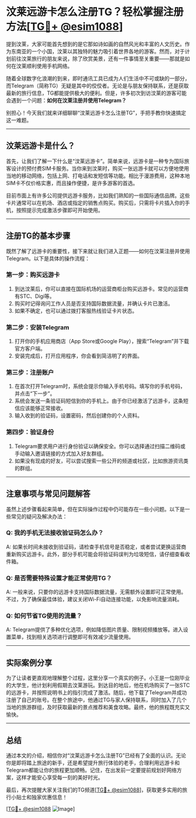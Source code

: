 # 汶莱远游卡怎么注册TG？轻松掌握注册方法[[TG💪+ @esim1088](https://t.me/s/esim1088)]

提到汶莱，大家可能首先想到的是它那如诗如画的自然风光和丰富的人文历史。作为东南亚的一个小国，汶莱以其独特的魅力吸引着世界各地的游客。然而，对于计划前往汶莱旅行的朋友来说，除了欣赏美景，还有一件事情至关重要——那就是如何在汶莱顺利使用手机网络。

随着全球数字化浪潮的到来，即时通讯工具已成为人们生活中不可或缺的一部分，而Telegram（简称TG）无疑是其中的佼佼者。无论是与朋友保持联系，还是获取最新的旅行信息，TG都能提供极大的便利。但是，许多初次到访汶莱的游客可能会遇到一个问题：**如何在汶莱注册并使用Telegram？**

别担心！今天我们就来详细聊聊“汶莱远游卡怎么注册TG”，手把手教你快速搞定这一难题。

---

## 汶莱远游卡是什么？

首先，让我们了解一下什么是“汶莱远游卡”。简单来说，远游卡是一种专为国际旅客设计的预付费SIM卡服务。当你来到汶莱时，购买一张远游卡就可以方便地使用当地的移动网络，包括上网、打电话和发短信等功能。相比于漫游费用，这种本地SIM卡不仅价格实惠，而且操作便捷，是许多游客的首选。

目前市面上有许多公司提供远游卡服务，比如我们熟知的一些国际通信品牌。这些卡片通常可以在机场、酒店或指定的销售点购买。购买后，只需将卡片插入你的手机，按照提示完成激活步骤即可开始使用。

---

## 注册TG的基本步骤

既然了解了远游卡的重要性，接下来就让我们进入正题——如何在汶莱注册并使用Telegram。以下是具体的操作流程：

### 第一步：购买远游卡
1. 到达汶莱后，你可以直接在国际机场的运营商柜台购买远游卡。常见的运营商有STC、Digi等。
2. 购买时记得询问工作人员是否支持国际数据流量，并确认卡片已激活。
3. 如果不确定，也可以通过拨打客服热线验证卡片状态。

### 第二步：安装Telegram
1. 打开你的手机应用商店（App Store或Google Play），搜索“Telegram”并下载官方客户端。
2. 安装完成后，打开应用程序，你会看到简洁明了的界面。

### 第三步：注册账户
1. 在首次打开Telegram时，系统会提示你输入手机号码。填写你的手机号码，并点击“下一步”。
2. 系统会发送一条验证码短信到你的手机上。由于你已经激活了远游卡，这条短信应该能够正常接收。
3. 输入收到的验证码，设置密码，然后创建你的个人资料。

### 第四步：验证身份
1. Telegram要求用户进行身份验证以确保安全。你可以选择通过扫描二维码或手动输入邀请链接的方式加入好友群组。
2. 如果没有现成的好友，可以尝试搜索一些公开的频道或社区，比如旅游资讯类的群组。

---

## 注意事项与常见问题解答

虽然上述步骤看起来简单，但在实际操作过程中仍可能存在一些小问题。以下是一些常见的疑问及解决办法：

### Q: 我的手机无法接收验证码怎么办？
A: 如果长时间未接收到验证码，请检查手机信号是否稳定，或者尝试更换运营商重新购买远游卡。此外，部分手机可能会将验证码误判为垃圾短信，请仔细查看收件箱。

### Q: 是否需要特殊设置才能正常使用TG？
A: 一般来说，只要你的远游卡支持国际数据流量，无需额外设置即可正常使用。不过，为了确保最佳体验，建议关闭Wi-Fi自动连接功能，以免影响流量消耗。

### Q: 如何节省TG使用的流量？
A: Telegram提供了多种优化选项，例如降低图片质量、限制视频播放等。进入设置菜单，找到相关选项进行调整即可有效减少流量使用。

---

## 实际案例分享

为了让读者更直观地理解整个过程，这里分享一个真实的例子。小王是一位刚毕业的大学生，他计划利用假期去汶莱游玩。到达目的地后，他在机场购买了一张STC的远游卡，并按照说明书上的指引完成了激活。随后，他下载了Telegram并成功注册了自己的账号。在整个旅途中，他通过TG与家人保持联系，同时加入了几个当地的旅游群组，及时获取最新的景点推荐和美食攻略。最终，他的旅程既充实又愉快。

---

## 总结

通过本文的介绍，相信你对“汶莱远游卡怎么注册TG”已经有了全面的认识。无论你是即将踏上旅途的新手，还是希望提升旅行体验的老手，合理利用远游卡和Telegram都能让你的旅程更加顺畅。记住，在出发前一定要提前规划好网络方案，这样才能安心享受每一刻的美好时光。

最后，再次提醒大家关注我们的TG频道[[TG💪+ @esim1088](https://t.me/s/esim1088)]，获取更多实用的旅行小贴士和独家优惠信息！

[[TG💪+ @esim1088](https://t.me/s/esim1088) ![Image](https://i.postimg.cc/4NQfJmqS/Snipaste-2025-05-13-00-14-12.png)]